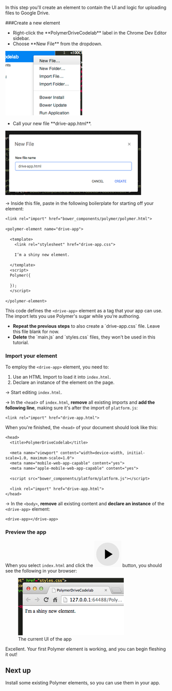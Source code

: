 <toc-element></toc-element>

In this step you'll create an element to contain
the UI and logic for uploading files to Google Drive.


###Create a new element

<div class="stepbystep">
  <ul>
    <li>Right-click the **PolymerDriveCodelab** label in the Chrome Dev Editor sidebar.</li>
    <li>Choose **New File** from the dropdown.</li>
  </ul>
  <div>
    <img src="img/image_7.png" style="height:200px;">
  </div>
</div>


<div class="stepbystep">
  <ul>
    <li>Call your new file **drive-app.html**.</li>
  </ul>
  <div>
    <img src="img/image_8.png" style="height:200px;">
  </div>
</div>


&rarr;  Inside this file, paste in the following boilerplate for
starting off your element:

    <link rel="import" href="bower_components/polymer/polymer.html">

    <polymer-element name="drive-app">

      <template>
        <link rel="stylesheet" href="drive-app.css">

        I’m a shiny new element.

      </template>
      <script>
      Polymer({
        
      });
      </script>

    </polymer-element>

This code defines the `<drive-app>` element as
a tag that your app can use.
The import lets you use Polymer's sugar while you’re authoring.

<div class="stepbystep">
  <ul>
    <li>
      <strong>Repeat the previous steps</strong> to also create a `drive-app.css` file. Leave this file blank for now.
    </li>
    <li>
      <strong>Delete</strong> the `main.js` and `styles.css` files, they won't be used in this tutorial.
    </li>
  </ul>
</div>


### Import your element

To employ the `<drive-app>` element, you need to:

1. Use an HTML Import to load it into `index.html`.
2. Declare an instance of the element on the page.


&rarr; Start editing `index.html`.

&rarr; In the `<head`> of `index.html`, **remove** all existing imports and **add the following line**, making sure it's after the import of `platform.js`:

    <link rel="import" href="drive-app.html">

When you're finished, the `<head>` of your document should look like this:

    <head>
      <title>PolymerDriveCodelab</title>

      <meta name="viewport" content="width=device-width, initial-scale=1.0, maximum-scale=1.0">
      <meta name="mobile-web-app-capable" content="yes">
      <meta name="apple-mobile-web-app-capable" content="yes">

      <script src="bower_components/platform/platform.js"></script>
      
      <link rel="import" href="drive-app.html">
    </head>

&rarr; In the `<body>`, **remove** all existing content and
**declare an instance** of the `<drive-app>` element:

    <drive-app></drive-app> 

### Preview the app

When you select `index.html` and click the 
<img src="img/runbutton.png" class="icon"> button, you should see the 
following in your browser:

<figure>
  <img src="img/image_11.png">
  <figcaption>The current UI of the app</figcaption>
</figure>

Excellent. Your first Polymer element is working,
and you can begin fleshing it out!

## Next up

Install some existing Polymer elements,
so you can use them in your app.

